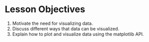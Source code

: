 # Lesson Objectives
1. Motivate the need for visualizing data.
2. Discuss different ways that data can be visualized.
3. Explain how to plot and visualize data using the matplotlib API.